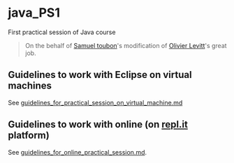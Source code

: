 # java_PS1
First practical session of Java course

> On the behalf of [Samuel toubon](http://wikisamuel.github.io/java/#/)'s modification of [Olivier Levitt](https://formations.levitt.fr/poo-java/#/)'s great job.

## Guidelines to work with Eclipse on virtual machines
See [guidelines\_for\_practical\_session\_on\_virtual\_machine.md](guidelines_for_practical_session_on_virtual_machine.md)

## Guidelines to work with online (on [repl.it](https://www.repl.it) platform)
See [guidelines\_for\_online\_practical\_session.md](guidelines_for_online_practical_session.md).
